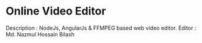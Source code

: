 # Online Video Editor


Description : NodeJs, AngularJs & FFMPEG based web video editor.
Editor : Md. Nazmul Hossain Bilash
